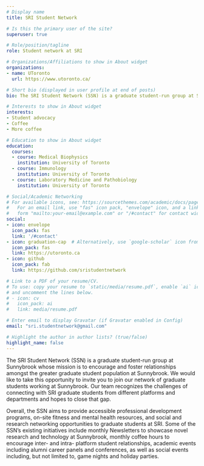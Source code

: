 ```yaml
---
# Display name
title: SRI Student Network

# Is this the primary user of the site?
superuser: true

# Role/position/tagline
role: Student network at SRI

# Organizations/Affiliations to show in About widget
organizations:
- name: UToronto
  url: https://www.utoronto.ca/

# Short bio (displayed in user profile at end of posts)
bio: The SRI Student Network (SSN) is a graduate student-run group at Sunnybrook whose mission is to encourage and foster relationships amongst the greater graduate student population at Sunnybrook.

# Interests to show in About widget
interests:
- Student advocacy
- Coffee
- More coffee

# Education to show in About widget
education:
  courses:
  - course: Medical Biophysics
    institution: University of Toronto
  - course: Immunology
    institution: University of Toronto
  - course: Laboratory Medicine and Pathobiology
    institution: University of Toronto

# Social/Academic Networking
# For available icons, see: https://sourcethemes.com/academic/docs/page-builder/#icons
#   For an email link, use "fas" icon pack, "envelope" icon, and a link in the
#   form "mailto:your-email@example.com" or "/#contact" for contact widget.
social:
- icon: envelope
  icon_pack: fas
  link: '/#contact'
- icon: graduation-cap  # Alternatively, use `google-scholar` icon from `ai` icon pack
  icon_pack: fas
  link: https://utoronto.ca
- icon: github
  icon_pack: fab
  link: https://github.com/sristudentnetwork

# Link to a PDF of your resume/CV.
# To use: copy your resume to `static/media/resume.pdf`, enable `ai` icons in `params.toml`, 
# and uncomment the lines below.
# - icon: cv
#   icon_pack: ai
#   link: media/resume.pdf

# Enter email to display Gravatar (if Gravatar enabled in Config)
email: "sri.studentnetwork@gmail.com"

# Highlight the author in author lists? (true/false)
highlight_name: false
---
```

The SRI Student Network (SSN) is a graduate student-run group at Sunnybrook whose mission is to encourage and foster relationships amongst the greater graduate student population at Sunnybrook. We would like to take this opportunity to invite you to join our network of graduate students working at Sunnybrook. Our team recognizes the challenges of connecting with SRI graduate students from different platforms and departments and hopes to close that gap. 

Overall, the SSN aims to provide accessible professional development programs, on-site fitness and mental health resources, and social and research networking opportunities to graduate students at SRI. Some of the SSN’s existing initiatives include monthly Newsletters to showcase novel research and technology at Sunnybrook, monthly coffee hours to encourage inter- and intra- platform student relationships, academic events including alumni career panels and conferences, as well as social events including, but not limited to, game nights and holiday parties. 

